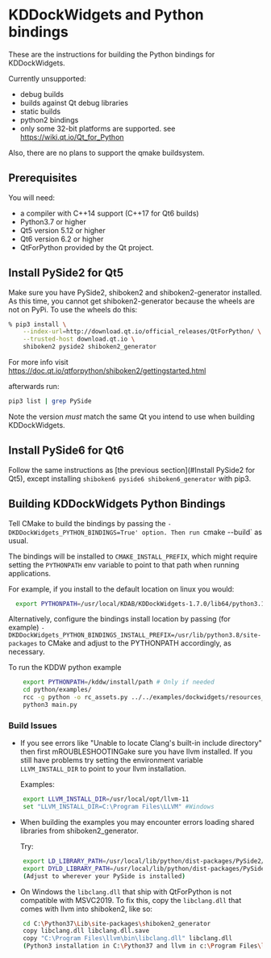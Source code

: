 # KDDockWidgets and Python bindings

These are the instructions for building the Python bindings for KDDockWidgets.

Currently unsupported:

- debug builds
- builds against Qt debug libraries
- static builds
- python2 bindings
- only some 32-bit platforms are supported.  see <https://wiki.qt.io/Qt_for_Python>

Also, there are no plans to support the qmake buildsystem.

## Prerequisites

You will need:

- a compiler with C++14 support (C++17 for Qt6 builds)
- Python3.7 or higher
- Qt5 version 5.12 or higher
- Qt6 version 6.2 or higher
- QtForPython provided by the Qt project.

## Install PySide2 for Qt5

Make sure you have PySide2, shiboken2 and shiboken2-generator installed.
As this time, you cannot get shiboken2-generator because the wheels are not on PyPi.
To use the wheels do this:

```bash
% pip3 install \
    --index-url=http://download.qt.io/official_releases/QtForPython/ \
    --trusted-host download.qt.io \
    shiboken2 pyside2 shiboken2_generator
```

For more info visit <https://doc.qt.io/qtforpython/shiboken2/gettingstarted.html>

afterwards run:

```bash
pip3 list | grep PySide
```

Note the version *must* match the same Qt you intend to use when building KDDockWidgets.

## Install PySide6 for Qt6

Follow the same instructions as [the previous section](#Install PySide2 for Qt5),
except installing `shiboken6 pyside6 shiboken6_generator` with pip3.

## Building KDDockWidgets Python Bindings

Tell CMake to build the bindings by passing the `-DKDDockWidgets_PYTHON_BINDINGS=True' option.
Then run `cmake --build` as usual.

The bindings will be installed to `CMAKE_INSTALL_PREFIX`, which might require setting
the `PYTHONPATH` env variable to point to that path when running applications.

For example, if you install to the default location on linux you would:

```bash
  export PYTHONPATH=/usr/local/KDAB/KDDockWidgets-1.7.0/lib64/python3.10/site-packages
```

Alternatively, configure the bindings install location by passing (for example)
`-DKDDockWidgets_PYTHON_BINDINGS_INSTALL_PREFIX=/usr/lib/python3.8/site-packages` to CMake
and adjust to the PYTHONPATH accordingly, as necessary.

To run the KDDW python example

```bash
    export PYTHONPATH=/kddw/install/path # Only if needed
    cd python/examples/
    rcc -g python -o rc_assets.py ../../examples/dockwidgets/resources_example.qrc
    python3 main.py
```

### Build Issues

- If you see errors like "Unable to locate Clang's built-in include directory"
  then first mROUBLESHOOTINGake sure you have llvm installed.  If you still have problems try
  setting the environment variable `LLVM_INSTALL_DIR` to point to your llvm installation.

  Examples:

```bash
    export LLVM_INSTALL_DIR=/usr/local/opt/llvm-11
    set "LLVM_INSTALL_DIR=C:\Program Files\LLVM" #Windows
```

- When building the examples you may encounter errors loading shared libraries from shiboken2_generator.

  Try:

```bash
    export LD_LIBRARY_PATH=/usr/local/lib/python/dist-packages/PySide2/Qt/lib #linux
    export DYLD_LIBRARY_PATH=/usr/local/lib/python/dist-packages/PySide2/Qt/lib #Mac
    (Adjust to wherever your PySide is installed)
```

- On Windows the `libclang.dll` that ship with QtForPython is not compatible with MSVC2019.
  To fix this, copy the `libclang.dll` that comes with llvm into shiboken2, like so:

```bash
    cd C:\Python37\Lib\site-packages\shiboken2_generator
    copy libclang.dll libclang.dll.save
    copy "C:\Program Files\llvm\bin\libclang.dll" libclang.dll
    (Python3 installation in C:\Python37 and llvm in c:\Program Files\llvm. adjust as needed)
```

